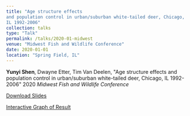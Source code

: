 ```yaml
---
title: "Age structure effects
and population control in urban/suburban white-tailed deer, Chicago,
IL 1992-2006"
collection: talks
type: "Talk"
permalink: /talks/2020-01-midwest
venue: "Midwest Fish and Wildlife Conference"
date: 2020-01-01
location: "Spring Field, IL"
---
```


**Yunyi Shen**, Dwayne Etter, Tim Van Deelen, "Age structure effects
and population control in urban/suburban white-tailed deer, Chicago,
IL 1992-2006" 2020 *Midwest Fish and Wildlife Conference*

[Download Slides](https://YunyiShen.github.io/files/Midwest.pdf)

[Interactive Graph of Result](https://yunyishen.shinyapps.io/chicago_scheme/)
